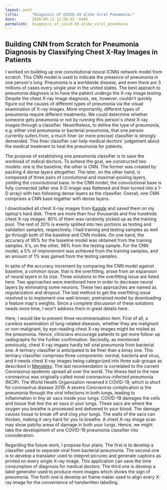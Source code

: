```yaml
---
layout: post
title:      "Diagnosis of COVID-19 alike Viral Pneumonia:"
date:       2020-09-13 12:58:53 -0400
permalink:  diagnosis_of_covid-19_alike_viral_pneumonia
---
```


## Building CNN from Scratch for Pneumonia Diagnosis by Classifying Chest X-Ray Images in Patients

I worked on building up one convolutional neural (CNN) network model from scratch. This CNN model is used to indicate the presence of pneumonia in one person's lung. Pneumonia is a worldwide disease, and even there are 3 millions of cases every single year in the united states. The best apprach to pneumonia diagnosis is to have the patient undergo the X-ray image testing. Despite the chest X-ray image diagnosis, we, however, couldn't quickly figure out the causes of different types of pneumonia via the visual examination of X-ray images. More importantly, different types of pneumonia require different treatments. We could determine whether someone gets pneumonia or not by running this person's chest X-ray images through a classifier. Nevertheless, to define the type of pneumonia, e.g. either viral pneumonia or bacterial pneumonia, that one person currently sufers from, a much finer (or more precise) classifier is strongly demanded. This finer classifier can help medical doctors' judgement about the medical treatment to heal the pneumonia for patients.

The purpose of establishing one pneumonia classifier is to save the workload of mdical doctors. To acheve the goal, we constructed two models: one is the baseline; the other is CNN. The former was created by packing 4 dense layers altogether. The later, on the other hand, is composed of three pairs of covolutional and maximal-pooling layers, yielding the convolutional base. In the CNN model, the convolutional base is fully connected (after one 3-D image was flattened and then turned into a 1-D array) with two following dense layers as the classifier. Overall, one CNN comprises a CNN base togather with dense layers.   

I downloaded all chest X-ray images from [Kaggle](https://www.kaggle.com/paultimothymooney/chest-xray-pneumonia) and saved them on my laptop's hard disk. There are more than four thousands and five hundreds chest X-ray images. 80% of them was randomly picked up as the training pool. The rest of 20% is evenly spliited into two portions as testing and validation samples, respectively. I had training and testing samples as well go through both of the baseline and CNN models. On one hand, the accuracy of 95% for the baseline model was obtained from the training samples. It's, on the other, 96% from the testing sample. For the CNN model, a 5% of improvement was achieved from the training samples, and an amount of 1% was gained from the testing samples. 

In spite of the accuracy increment by comparing the CNN model against baseline, a common issue, that is the overfitting, arose from an expansion of neural layers in its size. Three solutions to the overfitting issue are listed here. Two approaches were mentioned here in order to decrease neural layers by eliminating some neurons. These two approaches are named as regularization and dropout. The last method to get the overfitting issue resolved is to implement one well-known, pretrained model by downloading a feature map's weights. Since a complete discussion of these solutions needs more time, I won't address them in great details here.

Here, I would like to present three recommensation item. First of all, a careless examination of lung-related diseases, whether they are malignant or non-malignant, by eye-reading chest X-ray images might be misled as the pneumonia. Hence, clinicians encourage patients to get more follow-up radiographs for the further confirmation. Secondly, as mentioned previously, chest X-ray imgaes hardly tell viral pneumonia from bacterial one. A termary classifier is anticipated to be finer than a binay one. This termary classifier comprises three components: normal, bacteria and virus, and it needs chest X-ray images being categorized into three sub-groups as described in [Mendeley](https://data.mendeley.com/datasets/rscbjbr9sj/3). The last recomendation is correlated to the current Coronavirus epidemic spread all over the world. The illness tied to the new coronavirus was originally called novel coronavirus-infected pneumonia (NCIP). The World Health Organization renamed it COVID-19, which is short for coronavirus disease 2019. A severe Coronavirus complication is the pneumonia through the viral infections in both lungs, leading to inflammation in tiny air sacs inside your lungs. COVID-19 damages the cells and tissue that line the air sacs in your lungs. These sacs are where the oxygen you breathe is processed and delivered to your blood. The damage causes tissue to break off and clog your lungs. The walls of the sacs can thicken, making it very hard for you to breathe.  A chest X-ray image scan may show patchy areas of damage in both your lungs. Hence, we might take the development of one COVID-19 pneumonia classifier into consideration.

Regarding the future work, I propose four plans. The first is to develop a classifier used to separate viral from bacterial pneumonia. The second one is to develop a translator used to intepret picrures and generate captions as printed on every single X-ray image. This application can save the time consumption of diagnosis for medical doctors. The third one is develop a label generator used to produce more images which shows the sign of pneumonia. The forth one is develop an frame maker used to align every X-ray image for the convenience of handwritten labelling.   ​

